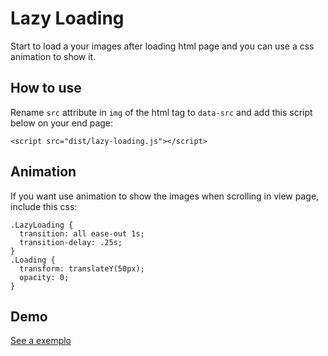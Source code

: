 # Lazy Loading
Start to load a your images after loading html page and you can use a css animation to show it.

## How to use
Rename `src` attribute in `img` of the html tag to `data-src` and add this script below on your end page:

```<script src="dist/lazy-loading.js"></script> ```

## Animation
If you want use animation to show the images when scrolling in view page, include this css:

```
.LazyLoading {
  transition: all ease-out 1s;
  transition-delay: .25s;
}
.Loading {
  transform: translateY(50px);
  opacity: 0;
}
```

## Demo

[See a exemplo](https://jsfiddle.net/shcj9L5t/2/)
